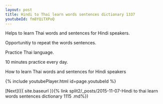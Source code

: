 ```yaml
---
layout: post
title: Hindi to Thai learn words sentences dictionary 1337 
youtubeId: fm8YQiTXPoQ
---
```

 
 
Helps to learn Thai words and sentences for Hindi speakers.

Opportunitiy to repeat the words sentences. 

Practice Thai language. 
 
10 minutes practice every day. 
 
How to learn Thai words and sentences for Hindi speakers 
 
{% include youtubePlayer.html id=page.youtubeId %}
 
 
[Next]({{ site.baseurl }}{% link  split2/_posts/2015-11-07-Hindi to thai learn words sentences dictionary 1115 .md%})
 
